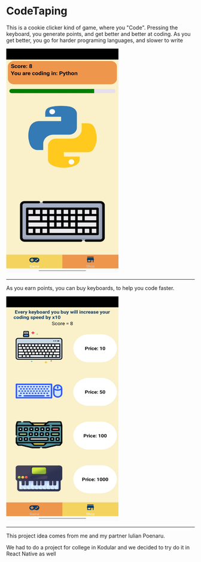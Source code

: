 # CodeTaping

This is a cookie clicker kind of game, where you "Code".
Pressing the keyboard, you generate points, and get better and better at coding. 
As you get better, you go for harder programing languages, and slower to write

<img src="./ReadMePhotos/Game.jpeg" width="300" height="600"/>

---------

As you earn points, you can buy keyboards, to help you code faster.

<img src="./ReadMePhotos/Shop.jpeg" width="300" height="600"/>

----

This project idea comes from me and my partner Iulian Poenaru.

We had to do a project for college in Kodular and we decided to try do it in React Native as well
